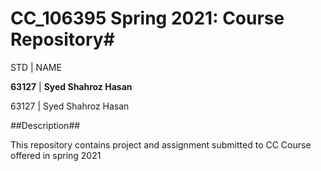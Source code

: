 # CC_106395 Spring 2021: Course Repository#
STD | NAME

**63127** | **Syed Shahroz Hasan**

63127 | Syed Shahroz Hasan



##Description##

This repository contains project and assignment submitted to CC Course offered in spring 2021 
